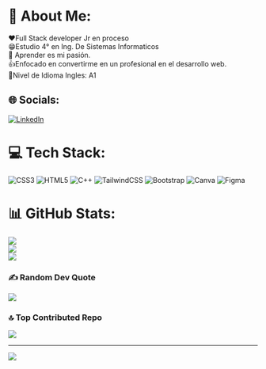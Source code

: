 # 💫 About Me:
❤Full Stack developer Jr en proceso<br>😁Estudio 4° en Ing. De Sistemas Informaticos<br>🎉 Aprender es mi pasión. <br>👍Enfocado en convertirme en un profesional en el desarrollo web.<br>👀Nivel de Idioma Ingles: A1


## 🌐 Socials:
[![LinkedIn](https://img.shields.io/badge/LinkedIn-%230077B5.svg?logo=linkedin&logoColor=white)](https://linkedin.com/in/angel-aristides-alvarado-landaverde-322bb6246/) 

# 💻 Tech Stack:
![CSS3](https://img.shields.io/badge/css3-%231572B6.svg?style=for-the-badge&logo=css3&logoColor=white) ![HTML5](https://img.shields.io/badge/html5-%23E34F26.svg?style=for-the-badge&logo=html5&logoColor=white) ![C++](https://img.shields.io/badge/c++-%2300599C.svg?style=for-the-badge&logo=c%2B%2B&logoColor=white) ![TailwindCSS](https://img.shields.io/badge/tailwindcss-%2338B2AC.svg?style=for-the-badge&logo=tailwind-css&logoColor=white) ![Bootstrap](https://img.shields.io/badge/bootstrap-%238511FA.svg?style=for-the-badge&logo=bootstrap&logoColor=white) ![Canva](https://img.shields.io/badge/Canva-%2300C4CC.svg?style=for-the-badge&logo=Canva&logoColor=white) ![Figma](https://img.shields.io/badge/figma-%23F24E1E.svg?style=for-the-badge&logo=figma&logoColor=white)
# 📊 GitHub Stats:
![](https://github-readme-stats.vercel.app/api?username=angel6464&theme=blue-green&hide_border=false&include_all_commits=true&count_private=true)<br/>
![](https://github-readme-streak-stats.herokuapp.com/?user=angel6464&theme=blue-green&hide_border=false)<br/>
![](https://github-readme-stats.vercel.app/api/top-langs/?username=angel6464&theme=blue-green&hide_border=false&include_all_commits=true&count_private=true&layout=compact)

### ✍️ Random Dev Quote
![](https://quotes-github-readme.vercel.app/api?type=horizontal&theme=radical)

### 🔝 Top Contributed Repo
![](https://github-contributor-stats.vercel.app/api?username=angel6464&limit=5&theme=blue-green&combine_all_yearly_contributions=true)

---
[![](https://visitcount.itsvg.in/api?id=angel6464&icon=0&color=0)](https://visitcount.itsvg.in)

<!-- Proudly created with GPRM ( https://gprm.itsvg.in ) -->

<!--
**angel6464/angel6464** is a ✨ _special_ ✨ repository because its `README.md` (this file) appears on your GitHub profile.

Here are some ideas to get you started:

- 🔭 I’m currently working on ...
- 🌱 I’m currently learning ...
- 👯 I’m looking to collaborate on ...
- 🤔 I’m looking for help with ...
- 💬 Ask me about ...
- 📫 How to reach me: ...
- 😄 Pronouns: ...
- ⚡ Fun fact: ...
-->
